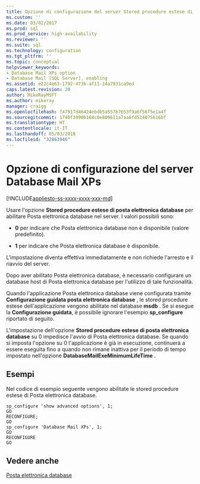 ```yaml
---
title: Opzione di configurazione del server Stored procedure estese di posta elettronica database | Microsoft Docs
ms.custom: ''
ms.date: 03/02/2017
ms.prod: sql
ms.prod_service: high-availability
ms.reviewer: ''
ms.suite: sql
ms.technology: configuration
ms.tgt_pltfrm: ''
ms.topic: conceptual
helpviewer_keywords:
- Database Mail XPs option
- Database Mail [SQL Server], enabling
ms.assetid: e22c4e63-1792-473b-af11-14a7931ca9ed
caps.latest.revision: 20
author: MikeRayMSFT
ms.author: mikeray
manager: craigg
ms.openlocfilehash: f47917d46424ebdb5a557b7653f9a6f56f5e1a4f
ms.sourcegitcommit: 1740f3090b168c0e809611a7aa6fd514075616bf
ms.translationtype: HT
ms.contentlocale: it-IT
ms.lasthandoff: 05/03/2018
ms.locfileid: "32863946"
---
```

# <a name="database-mail-xps-server-configuration-option"></a>Opzione di configurazione del server Database Mail XPs
[!INCLUDE[appliesto-ss-xxxx-xxxx-xxx-md](../../includes/appliesto-ss-xxxx-xxxx-xxx-md.md)]

  Usare l'opzione **Stored procedure estese di posta elettronica database** per abilitare Posta elettronica database nel server. I valori possibili sono:  
  
-   **0** per indicare che Posta elettronica database non è disponibile (valore predefinito).  
  
-   **1** per indicare che Posta elettronica database è disponibile.  
  
 L'impostazione diventa effettiva immediatamente e non richiede l'arresto e il riavvio del server.  
  
 Dopo aver abilitato Posta elettronica database, è necessario configurare un database host di Posta elettronica database per l'utilizzo di tale funzionalità.  
  
 Quando l'applicazione Posta elettronica database viene configurata tramite **Configurazione guidata posta elettronica database** , le stored procedure estese dell'applicazione vengono abilitate nel database **msdb** . Se si esegue la **Configurazione guidata**, è possibile ignorare l'esempio **sp_configure** riportato di seguito.  
  
 L'impostazione dell'opzione **Stored procedure estese di posta elettronica database** su 0 impedisce l'avvio di Posta elettronica database. Se quando si imposta l'opzione su 0 l'applicazione è già in esecuzione, continuerà a essere eseguita fino a quando non rimane inattiva per il periodo di tempo impostato nell'opzione **DatabaseMailExeMinimumLifeTime** .  
  
## <a name="examples"></a>Esempi  
 Nel codice di esempio seguente vengono abilitate le stored procedure estese di Posta elettronica database.  
  
```  
sp_configure 'show advanced options', 1;  
GO  
RECONFIGURE;  
GO  
sp_configure 'Database Mail XPs', 1;  
GO  
RECONFIGURE  
GO  
```  
  
## <a name="see-also"></a>Vedere anche  
 [Posta elettronica database](../../relational-databases/database-mail/database-mail.md)  
  
  
